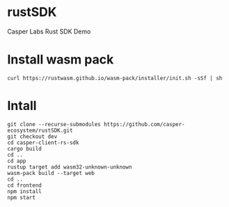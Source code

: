 # rustSDK

Casper Labs Rust SDK Demo

# Install wasm pack

```shell
curl https://rustwasm.github.io/wasm-pack/installer/init.sh -sSf | sh
```

# Intall

```shell
git clone --recurse-submodules https://github.com/casper-ecosystem/rustSDK.git
git checkout dev
cd casper-client-rs-sdk
cargo build
cd ..
cd app
rustup target add wasm32-unknown-unknown
wasm-pack build --target web
cd ..
cd frontend
npm install
npm start
```
